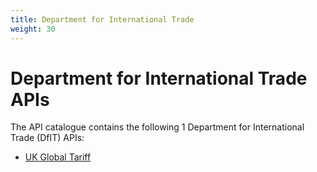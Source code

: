 ```yaml
---
title: Department for International Trade
weight: 30
---
```


# Department for International Trade APIs

The API catalogue contains the following 1 Department for International Trade (DfIT) APIs:

- [UK Global Tariff](UK_Global_Tariff/)
